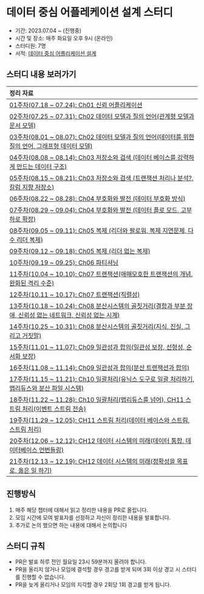 # 데이터 중심 어플레케이션 설계 스터디

- 기간: 2023.07.04 ~ (진행중)
- 시간 및 장소: 매주 화요일 오후 9시 (온라인)
- 스터디원: 7명
- 서적: [데이터 중심 어플리케이션 설계](https://www.yes24.com/Product/Goods/59566585)

## 스터디 내용 보러가기

| 정리 자료                                                                                                                                                                                    |
|:-----------------------------------------------------------------------------------------------------------------------------------------------------------------------------------------|
| [01주차(07.18 ~ 07.24): Ch01 신뢰 어플리케이션 ](https://github.com/Learning-Is-Vital-In-Development/23-11-DesigningDataIntensiveApplications/tree/main/w01)                                       |
| [02주차(07.25 ~ 07.31): Ch02 데이터 모델과 질의 언어(관계형 모델과 문서 모델)](https://github.com/Learning-Is-Vital-In-Development/23-11-DesigningDataIntensiveApplications/tree/main/w02)                     |
| [03주차(08.01 ~ 08.07): Ch02 데이터 모델과 질의 언어(데이터를 위한 질의 언어, 그래프형 데이터 모델)](https://github.com/Learning-Is-Vital-In-Development/23-11-DesigningDataIntensiveApplications/tree/main/w03)        |
| [04주차(08.08 ~ 08.14): Ch03 저장소와 검색 (데이터 베이스를 강력하게 만드는 데이터 구조)](https://github.com/Learning-Is-Vital-In-Development/23-11-DesigningDataIntensiveApplications/tree/main/w04)               |
| [05주차(08.15 ~ 08.21): Ch03 저장소와 검색 (트랜잭션 처리나 분석?, 칼럼 지향 저장소)](https://github.com/Learning-Is-Vital-In-Development/23-11-DesigningDataIntensiveApplications/tree/main/w05)                |
| [06주차(08.22 ~ 08.28): Ch04 부호화와 발전 (데이터 부호화 방식)](https://github.com/Learning-Is-Vital-In-Development/23-11-DesigningDataIntensiveApplications/tree/main/w06)                             |
| [07주차(08.29 ~ 09.04): Ch04 부호화와 발전 (데이터 플로 모드, 고부하로 확장)](https://github.com/Learning-Is-Vital-In-Development/23-11-DesigningDataIntensiveApplications/tree/main/w07)                     |
| [08주차(09.05 ~ 09.11): Ch05 복제 (리더와 팔로워, 복제 지연문제, 다수 리더 복제)](https://github.com/Learning-Is-Vital-In-Development/23-11-DesigningDataIntensiveApplications/tree/main/w08)                  |
| [09주차(09.12 ~ 09.18): Ch05 복제 (리더 없는 복제) ](https://github.com/Learning-Is-Vital-In-Development/23-11-DesigningDataIntensiveApplications/tree/main/w09)                                   |
| [10주차(09.19 ~ 09.25): Ch06 파티셔닝](https://github.com/Learning-Is-Vital-In-Development/23-11-DesigningDataIntensiveApplications/tree/main/w10)                                             |
| [11주차(10.04 ~ 10.10): Ch07 트랜잭션(애매모호한 트랜잭션의 개념, 완화된 격리 수준)](https://github.com/Learning-Is-Vital-In-Development/23-11-DesigningDataIntensiveApplications/tree/main/w11)                  |
| [12주차(10.11 ~ 10.17): Ch07 트랜잭션(직렬성)](https://github.com/Learning-Is-Vital-In-Development/23-11-DesigningDataIntensiveApplications/tree/main/w12)                                        |
| [13주차(10.18 ~ 10.24): Ch08 분산시스템의 골칫거리(결함과 부분 장애, 신뢰성 없는 네트워크, 신뢰성 없는 시계)](https://github.com/Learning-Is-Vital-In-Development/23-11-DesigningDataIntensiveApplications/tree/main/w13)   |
| [14주차(10.25 ~ 10.31): Ch08 분산시스템의 골칫거리(지식, 진실, 그리고 거짓말)](https://github.com/Learning-Is-Vital-In-Development/23-11-DesigningDataIntensiveApplications/tree/main/w14)                     |
| [15주차(11.01 ~ 11.07): Ch09 일관성과 합의(일관성 보장, 선형성, 순서화 보장)](https://github.com/Learning-Is-Vital-In-Development/23-11-DesigningDataIntensiveApplications/tree/main/w15)                     |
| [16주차(11.08 ~ 11.14): Ch09 일관성과 합의(분산 트랜잭션과 합의)](https://github.com/Learning-Is-Vital-In-Development/23-11-DesigningDataIntensiveApplications/tree/main/w16                            ) |
| [17주차(11.15 ~ 11.21): Ch10 일괄처리(유닉스 도구로 일괄 처리하기, 맵리듀스와 분산 파일 시스템)](https://github.com/Learning-Is-Vital-In-Development/23-11-DesigningDataIntensiveApplications/tree/main/w17          ) |
| [18주차(11.22 ~ 11.28): Ch10 일괄처리(맵리듀스를 넘어), CH11 스트림 처리(이벤트 스트림 전송)](https://github.com/Learning-Is-Vital-In-Development/23-11-DesigningDataIntensiveApplications/tree/main/w18         ) |
| [19주차(11.29 ~ 12.05): CH11 스트림 처리(데이터 베이스와 스트림, 스트림 처리)](https://github.com/Learning-Is-Vital-In-Development/23-11-DesigningDataIntensiveApplications/tree/main/w19                    ) |
| [20주차(12.06 ~ 12.12): CH12 데이터 시스템의 미래(데이터 통합, 데이터베이스 언번들링)](https://github.com/Learning-Is-Vital-In-Development/23-11-DesigningDataIntensiveApplications/tree/main/w20                ) |
| [21주차(12.13 ~ 12.19): CH12 데이터 시스템의 미래(정확성을 목표로, 옳은 일 하기)](https://github.com/Learning-Is-Vital-In-Development/23-11-DesigningDataIntensiveApplications/tree/main/w21                  ) |

## 진행방식

1. 매주 해당 챕터에 대해서 읽고 정리한 내용을 PR로 올립니다.
2. 모임 시간에 모여 발표자를 선정하고 자신이 정리한 내용을 발표합니다.
3. 추가로 논의 했으면 하는 내용에 대해서 논의합니다

## 스터디 규칙

- PR은 발표 하루 전인 월요일 23시 59분까지 올려야 합니다.
- PR을 올리지 않거나 모임에 결석할 경우 경고를 받게 되며 3회 이상 경고 시 스터디를 진행할 수 없습니다.
- PR을 늦게 올리거나 모임의 지각할 경우 2회당 1회 경고를 받게 됩니다.

